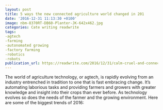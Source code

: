 ```yaml
---
layout: post
title: 5 ways the new connected agriculture world changed in 201
date: '2016-12-31 11:13:30 +0100'
image: nbm-8370RT-DB60-Planter-JK-642x462.jpg
categories: Cate writing readwrite
tags:
-agtech
-farming
-autonomated growing
-factory farming
-robotics
-robots
publication_url: https://readwrite.com/2016/12/31/calm-cruel-and-connected-2017s-best-and-worst-of-iot-dl1/
---
```

The world of agriculture technology, or agtech, is rapidly evolving from an industry entrenched in tradition to one that is fast embracing change. It’s automating laborious tasks and providing farmers and growers with greater knowledge and insight into their crops than ever before. As technology evolves so does the needs of the farmer and the growing environment. Here are some of the biggest trends of 2016:
